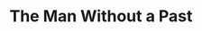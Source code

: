 ---
title: "The Man Without a Past"

year: 2002

director: "Aki Kaurismäki"

summary: "A man ends up in Helsinki with complete memory loss. He begins a life anew, but no life is without a past"

comment: "Kaurismäkis dead-pan masterpiece"

image: "https://cinecelluloid.com/wp-content/uploads/2013/05/The-Man-Without-a-Past-Movie-Clip.jpg"

imdb: "https://www.imdb.com/title/tt0311519/"

quotes:
  - "I've got eight potatoes. I must save three for winter and at least two as seed potatoes. We farmers must think of the coming years, too. We only eat what is left over. There is not enough for three. I want to invite Irma to dinner."
---